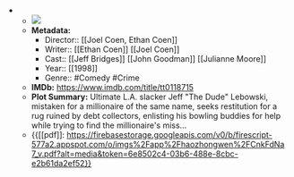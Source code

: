 - 
    - ![](https://m.media-amazon.com/images/M/MV5BMTQ0NjUzMDMyOF5BMl5BanBnXkFtZTgwODA1OTU0MDE@._V1_SX300.jpg)  
    - **Metadata:**
        - Director:: [[Joel Coen, Ethan Coen]]
        - Writer:: [[Ethan Coen]] [[Joel Coen]]
        - Cast:: [[Jeff Bridges]] [[John Goodman]] [[Julianne Moore]]
        - Year:: [[1998]]
        - Genre:: #Comedy #Crime
    - **IMDb:** https://www.imdb.com/title/tt0118715
    - **Plot Summary:** Ultimate L.A. slacker Jeff "The Dude" Lebowski, mistaken for a millionaire of the same name, seeks restitution for a rug ruined by debt collectors, enlisting his bowling buddies for help while trying to find the millionaire's miss...
    - {{[[pdf]]: https://firebasestorage.googleapis.com/v0/b/firescript-577a2.appspot.com/o/imgs%2Fapp%2Fhaozhongwen%2FCnkFdNa7_v.pdf?alt=media&token=6e8502c4-03b6-488e-8cbc-e2b61da2ef52}}
